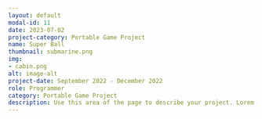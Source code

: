 ```yaml
---
layout: default
modal-id: 11
date: 2023-07-02
project-category: Portable Game Project
name: Super Ball
thumbnail: submarine.png
img: 
- cabin.png
alt: image-alt
project-date: September 2022 - December 2022
role: Programmer
category: Portable Game Project
description: Use this area of the page to describe your project. Lorem ipsum dolor sit amet, consectetur adipisicing elit. Mollitia neque assumenda ipsam nihil, molestias magnam, recusandae quos quis inventore quisquam velit asperiores, vitae? Reprehenderit soluta, eos quod consequuntur itaque. Nam.
---
```

